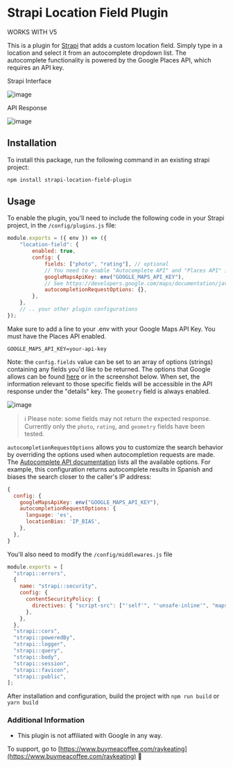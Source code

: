 # Strapi Location Field Plugin

WORKS WITH V5

This is a plugin for [Strapi](https://strapi.io/) that adds a custom location field. Simply type in a location and select it from an autocomplete dropdown list. The autocomplete functionality is powered by the Google Places API, which requires an API key.

Strapi Interface

![image](https://user-images.githubusercontent.com/29098307/228688554-9b1f3f01-cad6-4770-9f55-8879322be90c.png)

API Response

![image](https://user-images.githubusercontent.com/29098307/228693688-919181b2-83f6-47c1-9a80-77910bec4969.png)

## Installation

To install this package, run the following command in an existing strapi project:

```sh
npm install strapi-location-field-plugin
```

## Usage

To enable the plugin, you'll need to include the following code in your Strapi project, in the `/config/plugins.js` file:

```javascript
module.exports = ({ env }) => ({
	"location-field": {
		enabled: true,
		config: {
			fields: ["photo", "rating"], // optional
			// You need to enable "Autocomplete API" and "Places API" in your Google Cloud Console
			googleMapsApiKey: env("GOOGLE_MAPS_API_KEY"),
			// See https://developers.google.com/maps/documentation/javascript/reference/places-autocomplete-service#AutocompletionRequest
			autocompletionRequestOptions: {},
		},
	},
	// .. your other plugin configurations
});
```

Make sure to add a line to your .env with your Google Maps API Key.  You must have the Places API enabled.
```env
GOOGLE_MAPS_API_KEY=your-api-key
```

Note: the `config.fields` value can be set to an array of options (strings) containing any fields you'd like to be returned. The options that Google allows can be found [here](https://developers.google.com/maps/documentation/places/web-service/details) or in the screenshot below.  When set, the information relevant to those specific fields will be accessible in the API response under the "details" key.  The `geometry` field is always enabled.

![image](https://user-images.githubusercontent.com/29098307/228680235-992c95c5-5b22-4ce1-9128-188825831e51.png)

> ℹ️ Please note: some fields may not return the expected response.  Currently only the `photo`, `rating`, and `geometry` fields have been tested.

`autocompletionRequestOptions` allows you to customize the search behavior by overriding the options used when autocompletion requests are made. The [Autocomplete API documentation](https://developers.google.com/maps/documentation/javascript/reference/places-autocomplete-service#AutocompletionRequest) lists all the available options. For example, this configuration returns autocomplete results in Spanish and biases the search closer to the caller's IP address:

```javascript
{
  config: {
    googleMapsApiKey: env("GOOGLE_MAPS_API_KEY"),
    autocompletionRequestOptions: {
      language: 'es',
      locationBias: 'IP_BIAS',
    },
  },
}
```


You'll also need to modify the `/config/middlewares.js` file

```javascript
module.exports = [
  "strapi::errors",
  {
    name: "strapi::security",
    config: {
      contentSecurityPolicy: {
        directives: { "script-src": ["'self'", "'unsafe-inline'", "maps.googleapis.com"] },
      },
    },
  },
  "strapi::cors",
  "strapi::poweredBy",
  "strapi::logger",
  "strapi::query",
  "strapi::body",
  "strapi::session",
  "strapi::favicon",
  "strapi::public",
];
```
After installation and configuration, build the project with `npm run build` or `yarn build`


### Additional Information
- This plugin is not affiliated with Google in any way.

To support, go to [https://www.buymeacoffee.com/raykeating](https://www.buymeacoffee.com/raykeating) 💜
